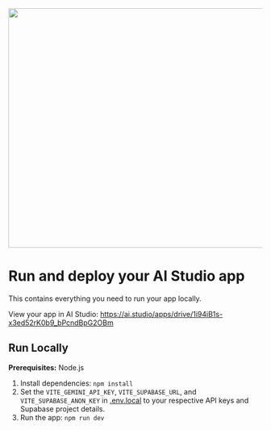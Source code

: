 <div align="center">
<img width="1200" height="475" alt="GHBanner" src="https://github.com/user-attachments/assets/0aa67016-6eaf-458a-adb2-6e31a0763ed6" />
</div>

# Run and deploy your AI Studio app

This contains everything you need to run your app locally.

View your app in AI Studio: https://ai.studio/apps/drive/1i94iB1s-x3ed52rK0b9_bPcndBpG2OBm

## Run Locally

**Prerequisites:**  Node.js


1. Install dependencies:
   `npm install`
2. Set the `VITE_GEMINI_API_KEY`, `VITE_SUPABASE_URL`, and `VITE_SUPABASE_ANON_KEY` in [.env.local](.env.local) to your respective API keys and Supabase project details.
3. Run the app:
   `npm run dev`